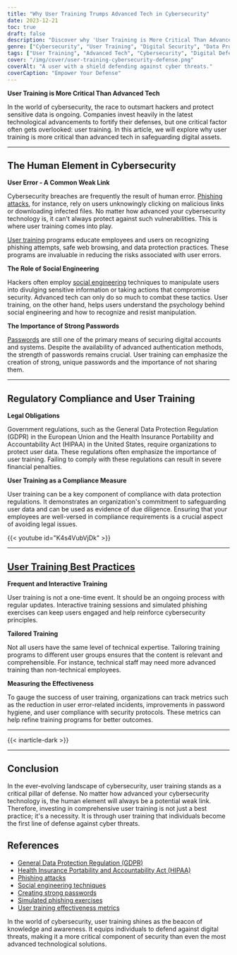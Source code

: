 ```yaml
---
title: "Why User Training Trumps Advanced Tech in Cybersecurity"
date: 2023-12-21
toc: true
draft: false
description: "Discover why 'User Training is More Critical Than Advanced Tech' in cybersecurity, and how it bolsters your digital defenses effortlessly."
genre: ["Cybersecurity", "User Training", "Digital Security", "Data Protection", "Phishing Prevention", "Social Engineering", "Regulatory Compliance", "Employee Education", "Online Safety", "Information Security"]
tags: ["User Training", "Advanced Tech", "Cybersecurity", "Digital Defense", "Phishing Prevention", "Data Protection", "Social Engineering", "Regulatory Compliance", "Employee Education", "Online Safety", "Information Security", "GDPR", "HIPAA", "Password Security", "User Error", "Security Training", "Interactive Training", "Cyber Threats", "Training Metrics", "Employee Awareness", "Cybersecurity Best Practices", "User Training Programs", "User Training Benefits", "Security Education", "Password Strength", "Social Engineering Awareness", "Compliance Training", "User Training Importance", "Cybersecurity Challenges", "Human Element in Security"]
cover: "/img/cover/user-training-cybersecurity-defense.png"
coverAlt: "A user with a shield defending against cyber threats."
coverCaption: "Empower Your Defense"
---
```


**User Training is More Critical Than Advanced Tech**

In the world of cybersecurity, the race to outsmart hackers and protect sensitive data is ongoing. Companies invest heavily in the latest technological advancements to fortify their defenses, but one critical factor often gets overlooked: user training. In this article, we will explore why user training is more critical than advanced tech in safeguarding digital assets.

______

## The Human Element in Cybersecurity

**User Error - A Common Weak Link**

Cybersecurity breaches are frequently the result of human error. [Phishing attacks](https://simeononsecurity.com/articles/what-is-a-common-indicator-of-a-phishing-attempt/), for instance, rely on users unknowingly clicking on malicious links or downloading infected files. No matter how advanced your cybersecurity technology is, it can't always protect against such vulnerabilities. This is where user training comes into play.

[User training](https://simeononsecurity.com/articles/how-to-build-and-manage-an-effective-cybersecurity-awareness-training-program/) programs educate employees and users on recognizing phishing attempts, safe web browsing, and data protection practices. These programs are invaluable in reducing the risks associated with user errors.

**The Role of Social Engineering**

Hackers often employ [social engineering](https://simeononsecurity.com/articles/understanding-social-enginnering-attacks-and-how-to-prevent-them/) techniques to manipulate users into divulging sensitive information or taking actions that compromise security. Advanced tech can only do so much to combat these tactics. User training, on the other hand, helps users understand the psychology behind social engineering and how to recognize and resist manipulation.

**The Importance of Strong Passwords**

[Passwords](https://simeononsecurity.com/articles/how-to-create-strong-passwords/) are still one of the primary means of securing digital accounts and systems. Despite the availability of advanced authentication methods, the strength of passwords remains crucial. User training can emphasize the creation of strong, unique passwords and the importance of not sharing them.

______

## Regulatory Compliance and User Training

**Legal Obligations**

Government regulations, such as the General Data Protection Regulation (GDPR) in the European Union and the Health Insurance Portability and Accountability Act (HIPAA) in the United States, require organizations to protect user data. These regulations often emphasize the importance of user training. Failing to comply with these regulations can result in severe financial penalties.

**User Training as a Compliance Measure**

User training can be a key component of compliance with data protection regulations. It demonstrates an organization's commitment to safeguarding user data and can be used as evidence of due diligence. Ensuring that your employees are well-versed in compliance requirements is a crucial aspect of avoiding legal issues.

{{< youtube id="K4s4VubVjDk" >}}

______

## [User Training Best Practices](https://simeononsecurity.com/articles/how-to-build-and-manage-an-effective-cybersecurity-awareness-training-program/)

**Frequent and Interactive Training**

User training is not a one-time event. It should be an ongoing process with regular updates. Interactive training sessions and simulated phishing exercises can keep users engaged and help reinforce cybersecurity principles.

**Tailored Training**

Not all users have the same level of technical expertise. Tailoring training programs to different user groups ensures that the content is relevant and comprehensible. For instance, technical staff may need more advanced training than non-technical employees.

**Measuring the Effectiveness**

To gauge the success of user training, organizations can track metrics such as the reduction in user error-related incidents, improvements in password hygiene, and user compliance with security protocols. These metrics can help refine training programs for better outcomes.

______
{{< inarticle-dark >}}
______

## Conclusion

In the ever-evolving landscape of cybersecurity, user training stands as a critical pillar of defense. No matter how advanced your cybersecurity technology is, the human element will always be a potential weak link. Therefore, investing in comprehensive user training is not just a best practice; it's a necessity. It is through user training that individuals become the first line of defense against cyber threats.

## References

- [General Data Protection Regulation (GDPR)](https://gdpr.eu/)
- [Health Insurance Portability and Accountability Act (HIPAA)](https://www.hhs.gov/hipaa/index.html)
- [Phishing attacks](https://simeononsecurity.com/articles/what-is-a-common-indicator-of-a-phishing-attempt/)
- [Social engineering techniques](https://www.kaspersky.com/resource-center/definitions/what-is-social-engineering)
- [Creating strong passwords](https://simeononsecurity.com/articles/how-to-create-strong-passwords/)
- [Simulated phishing exercises](https://phished.io/product-overview)
- [User training effectiveness metrics](https://www.aihr.com/blog/measuring-training-effectiveness/)

In the world of cybersecurity, user training shines as the beacon of knowledge and awareness. It equips individuals to defend against digital threats, making it a more critical component of security than even the most advanced technological solutions.
